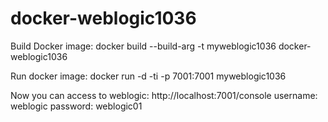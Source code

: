 # docker-weblogic1036
Build Docker image:
docker build --build-arg  -t myweblogic1036 docker-weblogic1036

Run docker image:
docker run -d -ti -p 7001:7001 myweblogic1036

Now you can access to weblogic:
http://localhost:7001/console
username: weblogic
password: weblogic01
